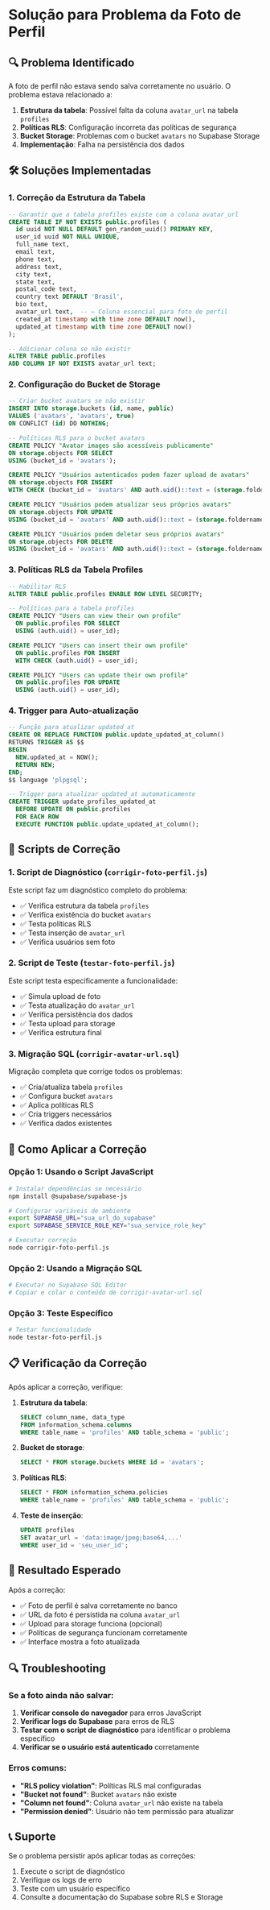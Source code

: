 # Solução para Problema da Foto de Perfil

## 🔍 Problema Identificado

A foto de perfil não estava sendo salva corretamente no usuário. O problema estava relacionado a:

1. **Estrutura da tabela**: Possível falta da coluna `avatar_url` na tabela `profiles`
2. **Políticas RLS**: Configuração incorreta das políticas de segurança
3. **Bucket Storage**: Problemas com o bucket `avatars` no Supabase Storage
4. **Implementação**: Falha na persistência dos dados

## 🛠️ Soluções Implementadas

### 1. Correção da Estrutura da Tabela

```sql
-- Garantir que a tabela profiles existe com a coluna avatar_url
CREATE TABLE IF NOT EXISTS public.profiles (
  id uuid NOT NULL DEFAULT gen_random_uuid() PRIMARY KEY,
  user_id uuid NOT NULL UNIQUE,
  full_name text,
  email text,
  phone text,
  address text,
  city text,
  state text,
  postal_code text,
  country text DEFAULT 'Brasil',
  bio text,
  avatar_url text,  -- ← Coluna essencial para foto de perfil
  created_at timestamp with time zone DEFAULT now(),
  updated_at timestamp with time zone DEFAULT now()
);

-- Adicionar coluna se não existir
ALTER TABLE public.profiles 
ADD COLUMN IF NOT EXISTS avatar_url text;
```

### 2. Configuração do Bucket de Storage

```sql
-- Criar bucket avatars se não existir
INSERT INTO storage.buckets (id, name, public) 
VALUES ('avatars', 'avatars', true)
ON CONFLICT (id) DO NOTHING;

-- Políticas RLS para o bucket avatars
CREATE POLICY "Avatar images são acessíveis publicamente"
ON storage.objects FOR SELECT
USING (bucket_id = 'avatars');

CREATE POLICY "Usuários autenticados podem fazer upload de avatars"
ON storage.objects FOR INSERT
WITH CHECK (bucket_id = 'avatars' AND auth.uid()::text = (storage.foldername(name))[1]);

CREATE POLICY "Usuários podem atualizar seus próprios avatars"
ON storage.objects FOR UPDATE
USING (bucket_id = 'avatars' AND auth.uid()::text = (storage.foldername(name))[1]);

CREATE POLICY "Usuários podem deletar seus próprios avatars"
ON storage.objects FOR DELETE
USING (bucket_id = 'avatars' AND auth.uid()::text = (storage.foldername(name))[1]);
```

### 3. Políticas RLS da Tabela Profiles

```sql
-- Habilitar RLS
ALTER TABLE public.profiles ENABLE ROW LEVEL SECURITY;

-- Políticas para a tabela profiles
CREATE POLICY "Users can view their own profile"
  ON public.profiles FOR SELECT
  USING (auth.uid() = user_id);

CREATE POLICY "Users can insert their own profile"
  ON public.profiles FOR INSERT
  WITH CHECK (auth.uid() = user_id);

CREATE POLICY "Users can update their own profile"
  ON public.profiles FOR UPDATE
  USING (auth.uid() = user_id);
```

### 4. Trigger para Auto-atualização

```sql
-- Função para atualizar updated_at
CREATE OR REPLACE FUNCTION public.update_updated_at_column()
RETURNS TRIGGER AS $$
BEGIN
  NEW.updated_at = NOW();
  RETURN NEW;
END;
$$ language 'plpgsql';

-- Trigger para atualizar updated_at automaticamente
CREATE TRIGGER update_profiles_updated_at
  BEFORE UPDATE ON public.profiles
  FOR EACH ROW
  EXECUTE FUNCTION public.update_updated_at_column();
```

## 🔧 Scripts de Correção

### 1. Script de Diagnóstico (`corrigir-foto-perfil.js`)

Este script faz um diagnóstico completo do problema:

- ✅ Verifica estrutura da tabela `profiles`
- ✅ Verifica existência do bucket `avatars`
- ✅ Testa políticas RLS
- ✅ Testa inserção de `avatar_url`
- ✅ Verifica usuários sem foto

### 2. Script de Teste (`testar-foto-perfil.js`)

Este script testa especificamente a funcionalidade:

- ✅ Simula upload de foto
- ✅ Testa atualização do `avatar_url`
- ✅ Verifica persistência dos dados
- ✅ Testa upload para storage
- ✅ Verifica estrutura final

### 3. Migração SQL (`corrigir-avatar-url.sql`)

Migração completa que corrige todos os problemas:

- ✅ Cria/atualiza tabela `profiles`
- ✅ Configura bucket `avatars`
- ✅ Aplica políticas RLS
- ✅ Cria triggers necessários
- ✅ Verifica dados existentes

## 🚀 Como Aplicar a Correção

### Opção 1: Usando o Script JavaScript

```bash
# Instalar dependências se necessário
npm install @supabase/supabase-js

# Configurar variáveis de ambiente
export SUPABASE_URL="sua_url_do_supabase"
export SUPABASE_SERVICE_ROLE_KEY="sua_service_role_key"

# Executar correção
node corrigir-foto-perfil.js
```

### Opção 2: Usando a Migração SQL

```bash
# Executar no Supabase SQL Editor
# Copiar e colar o conteúdo de corrigir-avatar-url.sql
```

### Opção 3: Teste Específico

```bash
# Testar funcionalidade
node testar-foto-perfil.js
```

## 📋 Verificação da Correção

Após aplicar a correção, verifique:

1. **Estrutura da tabela**:
   ```sql
   SELECT column_name, data_type 
   FROM information_schema.columns 
   WHERE table_name = 'profiles' AND table_schema = 'public';
   ```

2. **Bucket de storage**:
   ```sql
   SELECT * FROM storage.buckets WHERE id = 'avatars';
   ```

3. **Políticas RLS**:
   ```sql
   SELECT * FROM information_schema.policies 
   WHERE table_name = 'profiles' AND table_schema = 'public';
   ```

4. **Teste de inserção**:
   ```sql
   UPDATE profiles 
   SET avatar_url = 'data:image/jpeg;base64,...' 
   WHERE user_id = 'seu_user_id';
   ```

## 🎯 Resultado Esperado

Após a correção:

- ✅ Foto de perfil é salva corretamente no banco
- ✅ URL da foto é persistida na coluna `avatar_url`
- ✅ Upload para storage funciona (opcional)
- ✅ Políticas de segurança funcionam corretamente
- ✅ Interface mostra a foto atualizada

## 🔍 Troubleshooting

### Se a foto ainda não salvar:

1. **Verificar console do navegador** para erros JavaScript
2. **Verificar logs do Supabase** para erros de RLS
3. **Testar com o script de diagnóstico** para identificar o problema específico
4. **Verificar se o usuário está autenticado** corretamente

### Erros comuns:

- **"RLS policy violation"**: Políticas RLS mal configuradas
- **"Bucket not found"**: Bucket `avatars` não existe
- **"Column not found"**: Coluna `avatar_url` não existe na tabela
- **"Permission denied"**: Usuário não tem permissão para atualizar

## 📞 Suporte

Se o problema persistir após aplicar todas as correções:

1. Execute o script de diagnóstico
2. Verifique os logs de erro
3. Teste com um usuário específico
4. Consulte a documentação do Supabase sobre RLS e Storage 